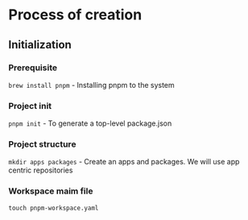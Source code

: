 # Process of creation

## Initialization

### Prerequisite

`brew install pnpm` - Installing pnpm to the system

### Project init

`pnpm init` - To generate a top-level package.json

### Project structure

`mkdir apps packages` - Create an apps and packages. We will use app centric repositories

### Workspace maim file

`touch pnpm-workspace.yaml`
